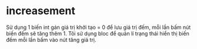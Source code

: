 # increasement

Sử dụng 1 biến int gán giá trị khởi tạo = 0 để lưu giá trị đếm, mỗi lần bấm nút biến đếm sẽ tăng thêm 1. Tôi sử dụng bloc để quản lí trạng thái hiển thị biến đếm mỗi lần bấm vào nút tăng giá trị.

